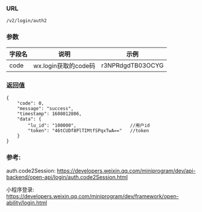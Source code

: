 ### URL
`/v2/login/auth2`

### 参数
|字段名|说明|示例|
|-|-|-|
|code | wx.login获取的code码 | r3NPRdgdTB03OCYG|

### 返回值
```
{
	"code": 0,
	"message": "success",
	"timestamp": 1608012806,
	"data": {
		"lu_id": "100000",                    //用户id
		"token": "46tCUDf8PlTIMtfSPqxTwA=="   //token
	}
}
```

### 参考:
auth.code2Session:
https://developers.weixin.qq.com/miniprogram/dev/api-backend/open-api/login/auth.code2Session.html

小程序登录:
https://developers.weixin.qq.com/miniprogram/dev/framework/open-ability/login.html

